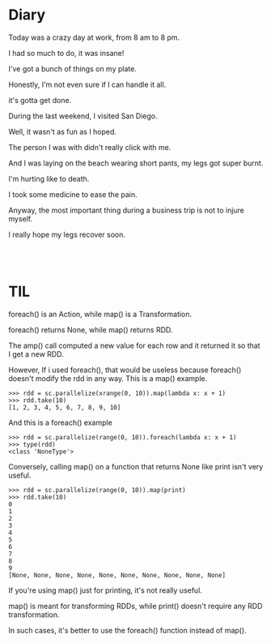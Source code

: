 # Diary

Today was a crazy day at work, from 8 am to 8 pm.

I had so much to do, it was insane!


I've got a bunch of things on my plate.

Honestly, I'm not even sure if I can handle it all.

it's gotta get done.


During the last weekend, I visited San Diego.

Well, it wasn't as fun as I hoped.

The person I was with didn't really click with me.

And I was laying on the beach wearing short pants, my legs got super burnt.

I'm hurting like to death.

I took some medicine to ease the pain.


Anyway, the most important thing during a business trip is not to injure myself.

I really hope my legs recover soon.


<br>
<br>

# TIL

foreach() is an Action, while map() is a Transformation.

foreach() returns None, while map() returns RDD.



The amp() call computed a new value for each row and it returned it so that I get a new RDD.

However, If i used foreach(), that would be useless because foreach() doesn't modify the rdd in any way.
This is a map() example.
```
>>> rdd = sc.parallelize(xrange(0, 10)).map(lambda x: x + 1)
>>> rdd.take(10)
[1, 2, 3, 4, 5, 6, 7, 8, 9, 10]
```


And this is a foreach() example
```
>>> rdd = sc.parallelize(range(0, 10)).foreach(lambda x: x + 1)
>>> type(rdd)
<class 'NoneType'>
```


Conversely, calling map() on a function that returns None like print isn't very useful.
```
>>> rdd = sc.parallelize(range(0, 10)).map(print)
>>> rdd.take(10)
0
1
2
3
4
5
6
7
8
9
[None, None, None, None, None, None, None, None, None, None]
```

If you're using map() just for printing, it's not really useful.

map() is meant for transforming RDDs, while print() doesn't require any RDD transformation.

In such cases, it's better to use the foreach() function instead of map().
